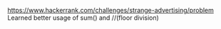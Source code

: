https://www.hackerrank.com/challenges/strange-advertising/problem
Learned better usage of sum() and //(floor division)
